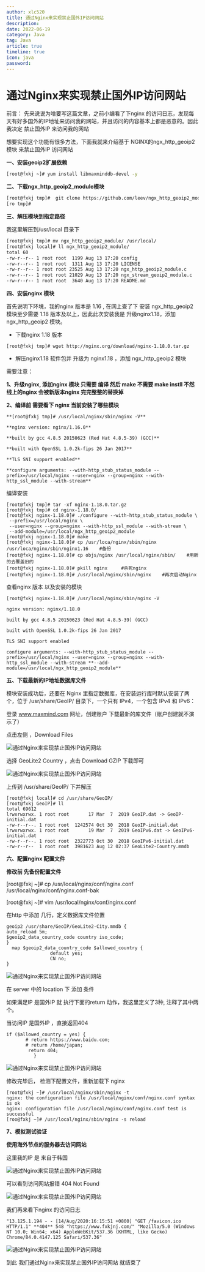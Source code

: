 ```yaml
---
author: xlc520
title: 通过Nginx来实现禁止国外IP访问网站
description: 
date: 2022-06-19
category: Java
tag: Java
article: true
timeline: true
icon: java
password: 
---
```




# 通过Nginx来实现禁止国外IP访问网站

前言： 先来说说为啥要写这篇文章，之前小编看了下nginx 的访问日志，发现每天有好多国外的IP地址来访问我的网站，并且访问的内容基本上都是恶意的。因此 我决定 禁止国外IP 来访问我的网站

想要实现这个功能有很多方法，下面我就来介绍基于 NGINX的ngx_http_geoip2模块 来禁止国外IP 访问网站



**一、安装geoip2扩展依赖**

```sh
[root@fxkj ~]# yum install libmaxminddb-devel -y
```

**二、下载ngx_http_geoip2_module模块**

```sh
[root@fxkj tmp]#  git clone https://github.com/leev/ngx_http_geoip2_module.git
[ro tmp]# 
```

**三、解压模块到指定路径**

我这里解压到/usr/local 目录下

```sh
[root@fxkj tmp]# mv ngx_http_geoip2_module/ /usr/local/
[root@fxkj local]# ll ngx_http_geoip2_module/
total 60
-rw-r--r-- 1 root root  1199 Aug 13 17:20 config
-rw-r--r-- 1 root root  1311 Aug 13 17:20 LICENSE
-rw-r--r-- 1 root root 23525 Aug 13 17:20 ngx_http_geoip2_module.c
-rw-r--r-- 1 root root 21029 Aug 13 17:20 ngx_stream_geoip2_module.c
-rw-r--r-- 1 root root  3640 Aug 13 17:20 README.md
```



**四、安装nginx 模块**

首先说明下环境，我的nginx 版本是 1.16 , 在网上查了下 安装 ngx_http_geoip2 模块至少需要 1.18 版本及以上，因此此次安装我是 升级nginx1.18，添加 ngx_http_geoip2 模块。

- 下载nginx 1.18 版本

```
[root@fxkj tmp]# wget http://nginx.org/download/nginx-1.18.0.tar.gz
```



- 解压nginx1.18 软件包并 升级为 nginx1.18 ，添加 ngx_http_geoip2 模块

需要注意：

**1、升级nginx, 添加nginx 模块 只需要 编译 然后 make
不需要 make instll 不然线上的nginx 会被新版本nginx 完完整整的替换掉**



**2、编译前 需要看下 nginx 当前安装了哪些模块**

```shell
**[root@fxkj tmp]# /usr/local/nginx/sbin/nginx -V**

**nginx version: nginx/1.16.0**

**built by gcc 4.8.5 20150623 (Red Hat 4.8.5-39) (GCC)**

**built with OpenSSL 1.0.2k-fips 26 Jan 2017**

**TLS SNI support enabled**

**configure arguments: --with-http_stub_status_module --prefix=/usr/local/nginx --user=nginx --group=nginx --with-http_ssl_module --with-stream**
```



编译安装

```shell
[root@fxkj tmp]# tar -xf nginx-1.18.0.tar.gz 
[root@fxkj tmp]# cd nginx-1.18.0/
[root@fxkj nginx-1.18.0]# ./configure --with-http_stub_status_module \
 --prefix=/usr/local/nginx \
 --user=nginx --group=nginx --with-http_ssl_module --with-stream \
 --add-module=/usr/local/ngx_http_geoip2_module
[root@fxkj nginx-1.18.0]# make
[root@fxkj nginx-1.18.0]# cp /usr/loca/nginx/sbin/nginx /usr/loca/nginx/sbin/nginx1.16    #备份
[root@fxkj nginx-1.18.0]# cp objs/nginx /usr/local/nginx/sbin/    #用新的去覆盖旧的
[root@fxkj nginx-1.18.0]# pkill nginx     #杀死nginx
[root@fxkj nginx-1.18.0]# /usr/local/nginx/sbin/nginx    #再次启动Nginx
```

查看nginx 版本 以及安装的模块

```shell
[root@fxkj nginx-1.18.0]# /usr/local/nginx/sbin/nginx -V

nginx version: nginx/1.18.0

built by gcc 4.8.5 20150623 (Red Hat 4.8.5-39) (GCC)

built with OpenSSL 1.0.2k-fips 26 Jan 2017

TLS SNI support enabled

configure arguments: --with-http_stub_status_module --prefix=/usr/local/nginx --user=nginx --group=nginx --with-http_ssl_module --with-stream **--add-module=/usr/local/ngx_http_geoip2_module**
```





**五、下载最新的IP地址数据库文件**

模块安装成功后，还要在 Nginx 里指定数据库，在安装运行库时默认安装了两个，位于 /usr/share/GeoIP/ 目录下，一个只有 IPv4，一个包含 IPv4 和 IPv6：

登录 www.maxmind.com 网址，创建账户 下载最新的库文件（账户创建就不演示了）

点击左侧 ，Download Files

![通过Nginx来实现禁止国外IP访问网站](https://static.xlc520.ml/blogImage/a965a80a0e354dde96ba5fa1091cf86f.png)



选择 GeoLite2 Country ，点击 Download GZIP 下载即可

![通过Nginx来实现禁止国外IP访问网站](https://static.xlc520.ml/blogImage/c3e087baa970419593541115de1ad8be.png)



上传到 /usr/share/GeoIP/ 下并解压

```shell
[root@fxkj local]# cd /usr/share/GeoIP/
[root@fxkj GeoIP]# ll
total 69612
lrwxrwxrwx. 1 root root       17 Mar  7  2019 GeoIP.dat -> GeoIP-initial.dat
-rw-r--r--. 1 root root  1242574 Oct 30  2018 GeoIP-initial.dat
lrwxrwxrwx. 1 root root       19 Mar  7  2019 GeoIPv6.dat -> GeoIPv6-initial.dat
-rw-r--r--. 1 root root  2322773 Oct 30  2018 GeoIPv6-initial.dat
-rw-r--r--  1 root root  3981623 Aug 12 02:37 GeoLite2-Country.mmdb
```

**六、配置nginx 配置文件**

**修改前 先备份配置文件**

[root@fxkj ~]# cp /usr/local/nginx/conf/nginx.conf /usr/local/nginx/conf/nginx.conf-bak

[root@fxkj ~]# vim /usr/local/nginx/conf/nginx.conf



在http 中添加 几行，定义数据库文件位置

```shell
geoip2 /usr/share/GeoIP/GeoLite2-City.mmdb {
auto_reload 5m;
$geoip2_data_country_code country iso_code;
}
  map $geoip2_data_country_code $allowed_country {
                default yes;
                CN no;
}
```

![通过Nginx来实现禁止国外IP访问网站](https://static.xlc520.ml/blogImage/bfc6d7c990cf41b08b13280b8ee9f0e8.png)



在 server 中的 location 下 添加 条件

如果满足IP 是国外IP 就 执行下面的return 动作，我这里定义了3种, 注释了其中两个。

当访问IP 是国外IP ，直接返回404

```shell
if ($allowed_country = yes) {
       # return https://www.baidu.com;
       # return /home/japan;
        return 404;
          }
```

![通过Nginx来实现禁止国外IP访问网站](https://static.xlc520.ml/blogImage/58effbcb1b4d4422b637a238d8371051.png)



修改完毕后， 检测下配置文件，重新加载下 nginx

```shell
[root@fxkj ~]# /usr/local/nginx/sbin/nginx -t
nginx: the configuration file /usr/local/nginx/conf/nginx.conf syntax is ok
nginx: configuration file /usr/local/nginx/conf/nginx.conf test is successful
[roo@fxkj ~]# /usr/local/nginx/sbin/nginx -s reload
```



**7、模拟测试验证**

**使用海外节点的服务器去访问网站**

这里我的IP 是 来自于韩国

![通过Nginx来实现禁止国外IP访问网站](https://static.xlc520.ml/blogImage/fca231769f3c40458a321bdca7c356f1.png)



可以看到访问网站报错 404 Not Found

![通过Nginx来实现禁止国外IP访问网站](https://static.xlc520.ml/blogImage/ac732b838fd84cf9a1ba52a27c13d76d.png)



我们再来看下nginx 的访问日志

```shell
"13.125.1.194 - - [14/Aug/2020:16:15:51 +0800] "GET /favicon.ico HTTP/1.1" **404** 548 "https://www.fxkjnj.com/" "Mozilla/5.0 (Windows NT 10.0; Win64; x64) AppleWebKit/537.36 (KHTML, like Gecko) Chrome/84.0.4147.125 Safari/537.36"
```

![通过Nginx来实现禁止国外IP访问网站](https://static.xlc520.ml/blogImage/e74537e1a7b4476098d4e68a38203704.png)



到此 我们通过Nginx来实现禁止国外IP访问网站 就结束了